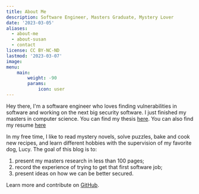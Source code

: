 ```yaml
---
title: About Me
description: Software Engineer, Masters Graduate, Mystery Lover
date: '2023-03-05'
aliases:
  - about-me
  - about-susan
  - contact
license: CC BY-NC-ND
lastmod: '2023-03-07'
image: 
menu:
    main: 
        weight: -90
        params:
            icon: user
---
```


Hey there, I'm a software engineer who loves finding vulnerabilities in software and working on the next big security software. I just finished my masters in computer science. You can find my thesis [here](ThesisOnBugBountyPlatforms.pdf). You can also find my resume [here](SusanMcCartneyResume.pdf)

In my free time, I like to read mystery novels, solve puzzles, bake and cook new recipes, and learn different hobbies with the supervision of my favorite dog, Lucy. The goal of this blog is to:

1. present my masters research in less than 100 pages; 
2. record the experience of trying to get that first software job; 
3. present ideas on how we can be better secured.


<!-- Hugo makes use of a variety of open source projects including: -->

<!-- * https://github.com/yuin/goldmark
* https://github.com/alecthomas/chroma
* https://github.com/muesli/smartcrop
* https://github.com/spf13/cobra
* https://github.com/spf13/viper -->

<!-- Hugo is ideal for blogs, corporate websites, creative portfolios, online magazines, single page applications or even a website with thousands of pages.

Hugo is for people who want to hand code their own website without worrying about setting up complicated runtimes, dependencies and databases.

Websites built with Hugo are extremelly fast, secure and can be deployed anywhere including, AWS, GitHub Pages, Heroku, Netlify and any other hosting provider. -->

Learn more and contribute on [GitHub](https://github.com/gohugoio).

